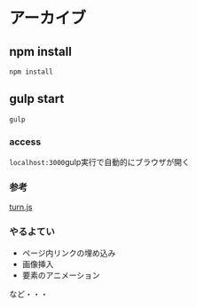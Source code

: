 # アーカイブ

## npm install

```
npm install
```

## gulp start

```
gulp
```

### access
`localhost:3000`gulp実行で自動的にブラウザが開く

### 参考

[turn.js](http://www.turnjs.com/)

### やるよてい

* ページ内リンクの埋め込み
* 画像挿入
* 要素のアニメーション

など・・・
